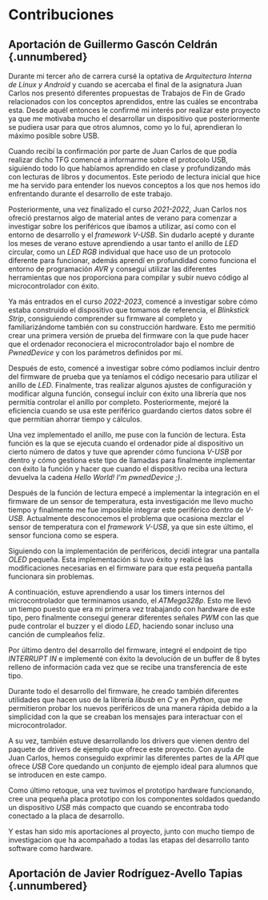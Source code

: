 <!-- Leave a blank line before the title -->

# Contribuciones

## Aportación de Guillermo Gascón Celdrán {.unnumbered}

Durante mi tercer año de carrera cursé la optativa de *Arquitectura Interna de Linux y Android* y cuando se acercaba el final de la asignatura Juan Carlos nos presentó diferentes propuestas de Trabajos de Fin de Grado relacionados con los conceptos aprendidos, entre las cuáles se encontraba esta. Desde aquél entonces le confirmé mi interés por realizar este proyecto ya que me motivaba mucho el desarrollar un dispositivo que posteriormente se pudiera usar para que otros alumnos, como yo lo fuí, aprendieran lo máximo posible sobre USB.

Cuando recibí la confirmación por parte de Juan Carlos de que podía realizar dicho TFG comencé a informarme sobre el protocolo USB, siguiendo todo lo que habíamos aprendido en clase y profundizando más con lecturas de libros y documentos. Este periodo de lectura inicial que hice me ha servido para entender los nuevos conceptos a los que nos hemos ido enfrentando durante el desarrollo de este trabajo.

Posteriormente, una vez finalizado el curso *2021-2022*, Juan Carlos nos ofreció prestarnos algo de material antes de verano para comenzar a investigar sobre los periféricos que ibamos a utilizar, así como con el entorno de desarrollo y el *framework V-USB*. Sin dudarlo acepté y durante los meses de verano estuve aprendiendo a usar tanto el anillo de *LED* circular, como un *LED RGB* individual que hace uso de un protocolo diferente para funcionar, además aprendí en profundidad como funciona el entorno de programación *AVR* y conseguí utilizar las diferentes herramientas que nos proporciona para compilar y subir nuevo código al microcontrolador con éxito.

Ya más entrados en el curso *2022-2023*, comencé a investigar sobre cómo estaba construido el dispositivo que tomamos de referencia, el *Blinkstick Strip*, consiguiendo comprender su firmware al completo y familiarizándome también con su construcción hardware. Esto me permitió crear una primera versión de prueba del firmware con la que pude hacer que el ordenador reconociera el microcontrolador bajo el nombre de *PwnedDevice* y con los parámetros definidos por mí.

Después de esto, comencé a investigar sobre cómo podíamos incluir dentro del firmware de prueba que ya teníamos el código necesario para utilizar el anillo de *LED*. Finalmente, tras realizar algunos ajustes de configuración y modificar alguna función, conseguí incluir con éxito una librería que nos permitía controlar el anillo por completo. Posteriormente, mejoré la eficiencia cuando se usa este periférico guardando ciertos datos sobre él que permitían ahorrar tiempo y cálculos.

Una vez implementado el anillo, me puse con la función de lectura. Esta función es la que se ejecuta cuando el ordenador pide al dispositivo un cierto número de datos y tuve que aprender cómo funciona *V-USB* por dentro y cómo gestiona este tipo de llamadas para finalmente implementar con éxito la función y hacer que cuando el dispositivo reciba una lectura devuelva la cadena *Hello World! I'm pwnedDevice ;)*.

Después de la función de lectura empecé a implementar la integración en el firmware de un sensor de temperatura, esta investigación me llevo mucho tiempo y finalmente me fue imposible integrar este periférico dentro de *V-USB*. Actualmente desconocemos el problema que ocasiona mezclar el sensor de temperatura con el *framework V-USB*, ya que sin este último, el sensor funciona como se espera.

Siguiendo con la implementación de periféricos, decidí integrar una pantalla *OLED* pequeña. Esta implementación si tuvo éxito y realicé las modificaciones necesarias en el firmware para que esta pequeña pantalla funcionara sin problemas.

A continuación, estuve aprendiendo a usar los timers internos del microcontrolador que terminamos usando, el *ATMega328p*. Esto me llevó un tiempo puesto que era mi primera vez trabajando con hardware de este tipo, pero finalmente conseguí generar diferentes señales *PWM* con las que pude controlar el buzzer y el diodo *LED*, haciendo sonar incluso una canción de cumpleaños feliz.

Por último dentro del desarrollo del firmware, integré el endpoint de tipo *INTERRUPT IN* e implementé con éxito la devolución de un buffer de 8 bytes relleno de información cada vez que se recibe una transferencia de este tipo.

Durante todo el desarrollo del firmware, he creado también diferentes utilidades que hacen uso de la librería *libusb* en *C* y en *Python*, que me permitieron probar los nuevos periféricos de una manera rápida debido a la simplicidad con la que se creaban los mensajes para interactuar con el microcontrolador.

A su vez, también estuve desarrollando los drivers que vienen dentro del paquete de drivers de ejemplo que ofrece este proyecto. Con ayuda de Juan Carlos, hemos conseguido exprimir las diferentes partes de la *API* que ofrece *USB* Core quedando un conjunto de ejemplo ideal para alumnos que se introducen en este campo.

Como último retoque, una vez tuvimos el prototipo hardware funcionando, cree una pequeña placa prototipo con los componentes soldados quedando un dispositivo *USB* más compacto que cuando se encontraba todo conectado a la placa de desarrollo.

Y estas han sido mis aportaciones al proyecto, junto con mucho tiempo de investigacion que ha acompañado a todas las etapas del desarrollo tanto software como hardware.


## Aportación de Javier Rodríguez-Avello Tapias {.unnumbered}
